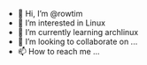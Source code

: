 - 👋 Hi, I’m @rowtim
- 👀 I’m interested in Linux
- 🌱 I’m currently learning archlinux
- 💞️ I’m looking to collaborate on ...
- 📫 How to reach me ...

<!---
rowtim/rowtim is a ✨ special ✨ repository because its `README.md` (this file) appears on your GitHub profile.
You can click the Preview link to take a look at your changes.
--->
